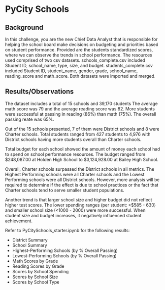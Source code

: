 # PyCity Schools

## Background
In this challenge, you are the new Chief Data Analyst that is responsible for helping the school board make decisions on budgeting and priorities based on student performance. Provided are the students standardized scores, where we can observe the trends in school performance. The resources used comprised of two csv datasets. schools_complete.csv included Student ID, school_name, type, size, and budget. students_complete.csv included Student ID, student_name, gender, grade, school_name, reading_score and math_score. Both datasets were imported and merged. 
  

## Results/Observations
The dataset includes a total of 15 schools and 39,170 students The average math score was 79 and the average reading score was 82. More students were successful at passing in reading (86%) than math (75%). The overall passing reate was 65%.

Out of the 15 schools presented, 7 of them were District schools and 8 were Charter schools. Total students ranged from 427 students to 4,976 with District schools having more students overall than Charter schools.

Total budget for each school showed the amount of money each school had to spend on school performance resources. The budget ranged from $248,087.00 at Holden High School to $3,124,928.00 at Bailey High School. 

Overall, Charter schools surpassed the District schools in all metrics. The Highest Performing schools were all Charter schools and the Lowest Performing schools were all District schools. However, more analysis will be required to determine if the effect is due to school practices or the fact that Charter schools tend to serve smaller student populations.

Another trend is that larger school size and higher budget did not reflect higher test scores. The lower spending ranges (per student: <$585 - 630) and smaller school size (<1000 - 2000) were more successful. When student size and budget increases, it negatively influenced student achievement. 

Refer to PyCitySchools_starter.ipynb for the following results: 
* District Summary
* School Summary
* Highest-Performing Schools (by % Overall Passing)
* Lowest-Performing Schools (by % Overall Passing)
* Math Scores by Grade
* Reading Scores by Grade
* Scores by School Spending
* Scores by School Size
* Scores by School Type
